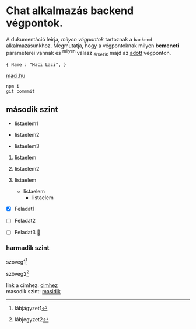 # Chat alkalmazás backend végpontok.
A dukumentáció leírja, *milyen végpontok* tartoznak a `backend` alkalmazásunkhoz. Megmutatja, hogy a ~~végpontoknak~~ milyen __bemeneti__ paraméterei vannak és <sup>milyen</sup> válasz <sub>érkezik</sub> majd az <ins>adott</ins> végponton.

` {
    Name : "Maci Laci",
} `

[ maci.hu ]( http://maci.hu )

```
npm i
git commmit
```

## második szint

- listaelem1
* listaelem2
+ listaelem3

1. listaelem
2. listaelem2

1. listaelem
   - listaelem
     - listaelem

- [x] Feladat1
- [ ] Feladat2
- [ ] Feladat3 :tada:


### harmadik szint

szoveg1[^1]

szöveg2[^2]


link a cimhez: [cimhez](#chat-alkalmazás-backend-végpontok)<br/>
masodik szint: [masidik](#harmadik-szint)

[^1]: lábjágyzet1
[^2]: lábjegyzet2